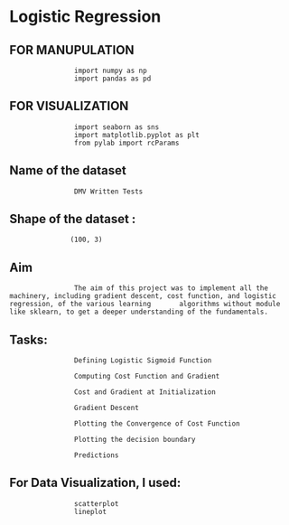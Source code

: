 # Logistic Regression

## FOR MANUPULATION  
                    import numpy as np
                    import pandas as pd

## FOR VISUALIZATION 
                    import seaborn as sns
                    import matplotlib.pyplot as plt 
                    from pylab import rcParams
                  
## Name of the dataset
                    DMV Written Tests
                   
## Shape of the dataset : 
                   (100, 3)

## Aim
                    The aim of this project was to implement all the machinery, including gradient descent, cost function, and logistic regression, of the various learning       algorithms without module like sklearn, to get a deeper understanding of the fundamentals.

## Tasks:

                    Defining Logistic Sigmoid Function

                    Computing Cost Function and Gradient

                    Cost and Gradient at Initialization

                    Gradient Descent

                    Plotting the Convergence of Cost Function

                    Plotting the decision boundary

                    Predictions

## For Data Visualization, I used:

                    scatterplot
                    lineplot
